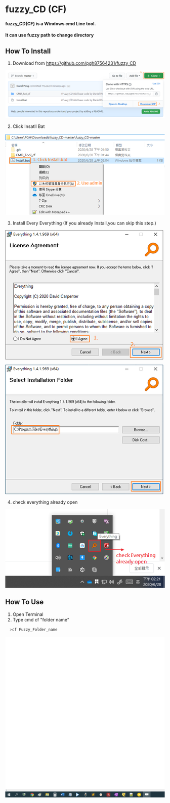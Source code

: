 # fuzzy_CD (CF)
#### fuzzy_CD(CF) is a Windows cmd Line tool.
#### It can use fuzzy path to change directory 

## How To Install
1. Download from https://github.com/pgh87564231/fuzzy_CD

![image](https://github.com/pgh87564231/fuzzy_CD/blob/master/Readme_P001.png)



2. Click Insatll Bat

![image](https://github.com/pgh87564231/fuzzy_CD/blob/master/Readme_P002.png)


3. Install Every Everything (If you already Install,you can skip this step.)

![image](https://github.com/pgh87564231/fuzzy_CD/blob/master/Readme_P003.png)

![image](https://github.com/pgh87564231/fuzzy_CD/blob/master/Readme_P004.png)



4. check everything already open

![image](https://github.com/pgh87564231/fuzzy_CD/blob/master/Readme_P005.png)




## How To Use

1. Open Terminal
2. Type cmd cf "folder name"
```C
  >cf Fuzzy_Folder_name
```
![gif](https://github.com/pgh87564231/fuzzy_CD/blob/master/Demo_G001.gif)


